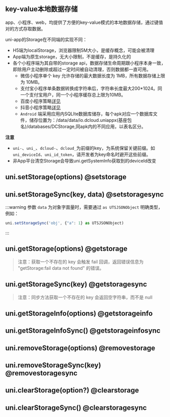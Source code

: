 ## key-value本地数据存储

app、小程序、web，均提供了方便的key-value模式的本地数据存储，通过键值对的方式存取数据。

uni-app的Storage在不同端的实现不同：
- H5端为localStorage，浏览器限制5M大小，是缓存概念，可能会被清理
- App端为原生storage，无大小限制，不是缓存，是持久化的
- 各个小程序端为其自带的storage api，数据存储生命周期跟小程序本身一致，即除用户主动删除或超过一定时间被自动清理，否则数据都一直可用。
	* 微信小程序单个 key 允许存储的最大数据长度为 1MB，所有数据存储上限为 10MB。
	* 支付宝小程序单条数据转换成字符串后，字符串长度最大200*1024。同一个支付宝用户，同一个小程序缓存总上限为10MB。
	* 百度小程序策略[详见](https://smartprogram.baidu.com/docs/develop/api/storage/save_process/)
	* 抖音小程序策略[详见](https://developer.open-douyin.com/docs/resource/zh-CN/mini-app/develop/api/data-caching/tt-get-storage)
	* `Android` 端采用应用内SQLIte数据库储存，每个apk对应一个数据库文件，储存位置为：/data/data/io.dcloud.uniappx(基座包名)/databases/DCStorage,同apk内的不同应用，以表名区分。

**注意**
- `uni-`、`uni_`、`dcloud-`、`dcloud_`为前缀的key，为系统保留关键前缀。如`uni_deviceId`、`uni_id_token`，请开发者为key命名时避开这些前缀。
- 非App平台清空Storage会导致uni.getSystemInfo获取到的deviceId改变

## uni.setStorage(options) @setstorage

<!-- UTSAPIJSON.setStorage.description -->

<!-- UTSAPIJSON.setStorage.compatibility -->

<!-- UTSAPIJSON.setStorage.param -->

<!-- UTSAPIJSON.setStorage.returnValue -->

<!-- UTSAPIJSON.setStorage.example -->

<!-- UTSAPIJSON.setStorage.tutorial -->

## uni.setStorageSync(key, data) @setstoragesync

<!-- UTSAPIJSON.setStorageSync.description -->

<!-- UTSAPIJSON.setStorageSync.compatibility -->

<!-- UTSAPIJSON.setStorageSync.param -->

:::warning
参数 `data` 为对象字面量时，需要通过 `as UTSJSONObject` 明确类型，例如：
```js
uni.setStorageSync('obj', {"a": 1} as UTSJSONObject)
```
:::

<!-- UTSAPIJSON.setStorageSync.returnValue -->

<!-- UTSAPIJSON.setStorageSync.example -->

<!-- UTSAPIJSON.setStorageSync.tutorial -->

## uni.getStorage(options) @getstorage

<!-- UTSAPIJSON.getStorage.description -->

<!-- UTSAPIJSON.getStorage.compatibility -->

<!-- UTSAPIJSON.getStorage.param -->

<!-- UTSAPIJSON.getStorage.returnValue -->

<!-- UTSAPIJSON.getStorage.example -->

<!-- UTSAPIJSON.getStorage.tutorial -->

> 注意：获取一个不存在的 key 会触发 fail 回调，返回错误信息为 "getStorage:fail data not found" 的错误。

## uni.getStorageSync(key) @getstoragesync

<!-- UTSAPIJSON.getStorageSync.description -->

<!-- UTSAPIJSON.getStorageSync.compatibility -->

<!-- UTSAPIJSON.getStorageSync.param -->

<!-- UTSAPIJSON.getStorageSync.returnValue -->

<!-- UTSAPIJSON.getStorageSync.example -->

<!-- UTSAPIJSON.getStorageSync.tutorial -->

> 注意：同步方法获取一个不存在的 key 会返回空字符串，而不是 null

## uni.getStorageInfo(options) @getstorageinfo

<!-- UTSAPIJSON.getStorageInfo.description -->

<!-- UTSAPIJSON.getStorageInfo.compatibility -->

<!-- UTSAPIJSON.getStorageInfo.param -->

<!-- UTSAPIJSON.getStorageInfo.returnValue -->

<!-- UTSAPIJSON.getStorageInfo.example -->

<!-- UTSAPIJSON.getStorageInfo.tutorial -->

## uni.getStorageInfoSync() @getstorageinfosync

<!-- UTSAPIJSON.getStorageInfoSync.description -->

<!-- UTSAPIJSON.getStorageInfoSync.compatibility -->

<!-- UTSAPIJSON.getStorageInfoSync.param -->

<!-- UTSAPIJSON.getStorageInfoSync.returnValue -->

<!-- UTSAPIJSON.getStorageInfoSync.example -->

<!-- UTSAPIJSON.getStorageInfoSync.tutorial -->

## uni.removeStorage(options) @removestorage

<!-- UTSAPIJSON.removeStorage.description -->

<!-- UTSAPIJSON.removeStorage.compatibility -->

<!-- UTSAPIJSON.removeStorage.param -->

<!-- UTSAPIJSON.removeStorage.returnValue -->

<!-- UTSAPIJSON.removeStorage.example -->

<!-- UTSAPIJSON.removeStorage.tutorial -->

## uni.removeStorageSync(key) @removestoragesync

<!-- UTSAPIJSON.removeStorageSync.description -->

<!-- UTSAPIJSON.removeStorageSync.compatibility -->

<!-- UTSAPIJSON.removeStorageSync.param -->

<!-- UTSAPIJSON.removeStorageSync.returnValue -->

<!-- UTSAPIJSON.removeStorageSync.example -->

<!-- UTSAPIJSON.removeStorageSync.tutorial -->

## uni.clearStorage(option?) @clearstorage

<!-- UTSAPIJSON.clearStorage.description -->

<!-- UTSAPIJSON.clearStorage.compatibility -->

<!-- UTSAPIJSON.clearStorage.param -->

<!-- UTSAPIJSON.clearStorage.returnValue -->

<!-- UTSAPIJSON.clearStorage.example -->

<!-- UTSAPIJSON.clearStorage.tutorial -->

## uni.clearStorageSync() @clearstoragesync

<!-- UTSAPIJSON.clearStorageSync.description -->

<!-- UTSAPIJSON.clearStorageSync.compatibility -->

<!-- UTSAPIJSON.clearStorageSync.param -->

<!-- UTSAPIJSON.clearStorageSync.returnValue -->

<!-- UTSAPIJSON.clearStorageSync.example -->

<!-- UTSAPIJSON.clearStorageSync.tutorial -->

<!-- UTSAPIJSON.storage.example -->

<!-- UTSAPIJSON.general_type.name -->

<!-- UTSAPIJSON.general_type.param -->
